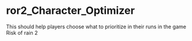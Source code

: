 # ror2_Character_Optimizer
This should help players choose what to prioritize in their runs in the game Risk of rain 2
